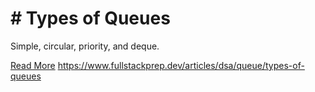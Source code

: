 # # Types of Queues

Simple, circular, priority, and deque.

[Read More](https://www.fullstackprep.dev/articles/dsa/queue/types-of-queues) https://www.fullstackprep.dev/articles/dsa/queue/types-of-queues